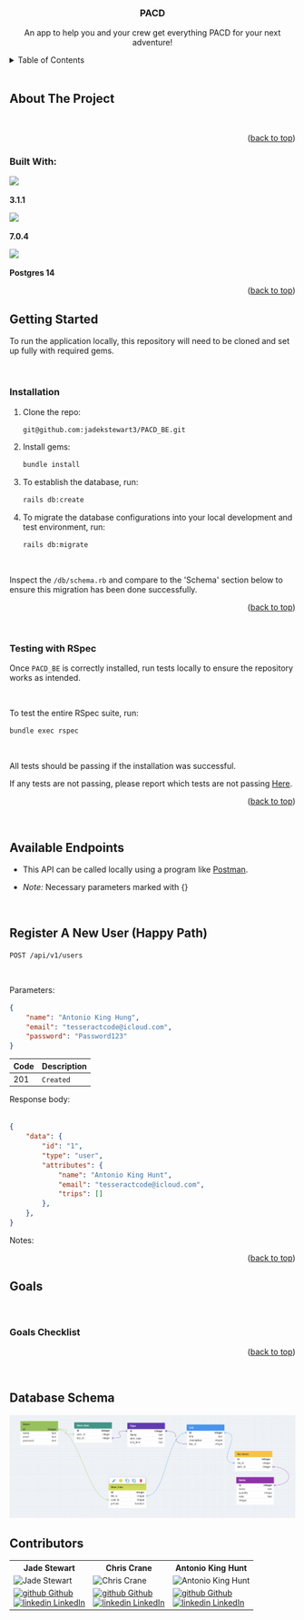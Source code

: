 <a name="readme-top"></a>

<br />
<div align="center">

<h3 align="center">PACD</h3>

  <p align="center">
    An app to help you and your crew get everything PACD for your next adventure!
  </p>
</div>



<!-- TABLE OF CONTENTS -->
<details>
  <summary>Table of Contents</summary>
  <ol>
    <li>
      <a href="#about-the-project">About The Project</a>
      <ul>
        <li><a href="#built-with">Built With</a></li>
      </ul>
    </li>
    <li>
      <a href="#getting-started">Getting Started</a>
      <ul>
        <li><a href="#installation">Installation</a></li>
        <li><a href="#testing-with-rspec">Testing With RSpec</a></li>
      </ul>
    </li>
    <li><a href="#available-endpoints">Available Endpoints</a></li>
    <li><a href="#goals">Goals</a></li>
  </ol>
</details>


<br>

<!-- ABOUT THE PROJECT -->
## About The Project
<br>

<p align="right">(<a href="#readme-top">back to top</a>)</p>

### Built With:
  <p>
  <img src="https://img.shields.io/badge/Ruby-CC342D?style=for-the-badge&logo=ruby&logoColor=white">
  </p>

**3.1.1**

  <p>
  <img src="https://img.shields.io/badge/Rails-CC342D?style=for-the-badge&logo=ruby&logoColor=white">
  </p>

**7.0.4**

  <p>
  <img src="https://img.shields.io/badge/PostgreSQL-4169E1?style=for-the-badge&logo=ruby&logoColor=white">
  </p>

**Postgres 14**


<p align="right">(<a href="#readme-top">back to top</a>)</p>

<!-- GETTING STARTED -->
## Getting Started

To run the application locally, this repository will need to be cloned and set up fully with required gems.

<br>

### Installation

1. Clone the repo:
   ```bash
   git@github.com:jadekstewart3/PACD_BE.git
   ```

2. Install gems:
   ```bash
   bundle install
   ```

3. To establish the database, run:
   ```bash
   rails db:create
   ```

4. To migrate the database configurations into your local development and test environment, run:
   ```bash
   rails db:migrate
   ```
<br>

  Inspect the `/db/schema.rb` and compare to the 'Schema' section below to ensure this migration has been done successfully.

<p align="right">(<a href="#readme-top">back to top</a>)</p>

<br>


### Testing with RSpec

Once `PACD_BE` is correctly installed, run tests locally to ensure the repository works as intended.

<br>

  To test the entire RSpec suite, run:
   ```bash
   bundle exec rspec
   ```

<br>

All tests should be passing if the installation was successful.

If any tests are not passing, please report which tests are not passing <a href="https://github.com/jadekstewart3/PACD_BE/issues">Here</a>.


<p align="right">(<a href="#readme-top">back to top</a>)</p>

<br>


## Available Endpoints
- This API can be called locally using a program like [Postman](https://www.postman.com).

- *Note:* Necessary parameters marked with {}

<br>

## Register A New User (Happy Path)

```http
POST /api/v1/users
```

<br>

Parameters: <br>
```json
{
	"name": "Antonio King Hung",
	"email": "tesseractcode@icloud.com",
	"password": "Password123"
}

```

| Code | Description |
| :--- | :--- |
| 201 | `Created` |

Response body:

```json

{
	"data": {
		"id": "1",
		"type": "user",
		"attributes": {
			"name": "Antonio King Hunt",
			"email": "tesseractcode@icloud.com",
			"trips": []
		},
	},
}
```
Notes:

<p align="right">(<a href="#readme-top">back to top</a>)</p>


## Goals


<br>

### Goals Checklist


<p align="right">(<a href="#readme-top">back to top</a>)</p>

<br>

## Database Schema

<img src="app/assets/readme_images/database_schema.png">

<br>

## Contributors
<table>
  <tr>
    <th>Jade Stewart</th>
    <th>Chris Crane</th>
    <th>Antonio King Hunt</th>
  </tr>

<tr>
  <td><img src="https://avatars.githubusercontent.com/u/114014697?v=4" alt="Jade Stewart" width="135" height="135"></td>
  <td><img src="https://avatars.githubusercontent.com/u/116330317?v=4" alt="Chris Crane" width="135" height="135"></td>
  <td><img src="https://avatars.githubusercontent.com/u/89714398?v=4" alt="Antonio King Hunt" width="135" height="135"></td>
</tr>


  <tr>
    <td>
      <a href="https://github.com/jadekstewart3" rel="nofollow noreferrer">
        <img src="https://i.stack.imgur.com/tskMh.png" alt="github"> Github
      </a>
      <br>
      <a href="https://www.linkedin.com/in/jadestewart-software-engineer/" rel="nofollow noreferrer">
        <img src="https://i.stack.imgur.com/gVE0j.png" alt="linkedin"> LinkedIn
      </a>
    </td>
    <td>
      <a href="https://github.com/GreenGogh47" rel="nofollow noreferrer">
        <img src="https://i.stack.imgur.com/tskMh.png" alt="github"> Github
      </a>
      <br>
      <a href="https://www.linkedin.com/in/chrisjcrane/" rel="nofollow noreferrer">
        <img src="https://i.stack.imgur.com/gVE0j.png" alt="linkedin"> LinkedIn
      </a>
    </td>
    <td>
      <a href="https://github.com/4D-Coder" rel="nofollow noreferrer">
        <img src="https://i.stack.imgur.com/tskMh.png" alt="github"> Github
      </a>
      <br>
      <a href="https://www.linkedin.com/in/antoniokinghunt-4d-coder/" rel="nofollow noreferrer">
        <img src="https://i.stack.imgur.com/gVE0j.png" alt="linkedin"> LinkedIn
      </a>
    </td>
  </tr>
</table>
